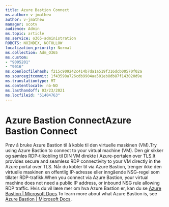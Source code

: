 ```yaml
---
title: Azure Bastion Connect
ms.author: v-jmathew
author: v-jmathew
manager: scotv
audience: Admin
ms.topic: article
ms.service: o365-administration
ROBOTS: NOINDEX, NOFOLLOW
localization_priority: Normal
ms.collection: Adm_O365
ms.custom:
- "9005201"
- "9016"
ms.openlocfilehash: f215c909242c414b7da1a519f316dcb00570f02a
ms.sourcegitcommit: 1f43598a726cdb9904aa501eb8db87f143020d9e
ms.translationtype: MT
ms.contentlocale: nb-NO
ms.lasthandoff: 03/23/2021
ms.locfileid: "51404763"
---
```

# <a name="azure-bastion-connect"></a><span data-ttu-id="f4e26-102">Azure Bastion Connect</span><span class="sxs-lookup"><span data-stu-id="f4e26-102">Azure Bastion Connect</span></span>

<span data-ttu-id="f4e26-103">Prøv å bruke Azure Bastion til å koble til den virtuelle maskinen (VM).</span><span class="sxs-lookup"><span data-stu-id="f4e26-103">Try using Azure Bastion to connect to your virtual machine (VM).</span></span> <span data-ttu-id="f4e26-104">Den gir sikker og sømløs RDP-tilkobling til DIN VM direkte i Azure-portalen over TLS.</span><span class="sxs-lookup"><span data-stu-id="f4e26-104">It provides secure and seamless RDP connectivity to your VM directly in the Azure portal over TLS.</span></span> <span data-ttu-id="f4e26-105">Når du kobler til via Azure Bastion, trenger ikke den virtuelle maskinen en offentlig IP-adresse eller inngående NSG-regel som tillater RDP-trafikk.</span><span class="sxs-lookup"><span data-stu-id="f4e26-105">When you connect via Azure Bastion, your virtual machine does not need a public IP address, or inbound NSG rule allowing RDP traffic.</span></span> <span data-ttu-id="f4e26-106">Hvis du vil lære mer om hva Azure Bastion er, kan du se [Azure Bastion | Microsoft Docs](https://docs.microsoft.com/azure/bastion/bastion-overview).</span><span class="sxs-lookup"><span data-stu-id="f4e26-106">To learn more about what Azure Bastion is, see [Azure Bastion | Microsoft Docs](https://docs.microsoft.com/azure/bastion/bastion-overview).</span></span>
